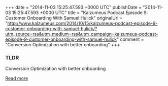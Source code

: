 +++
date = "2014-11-03 15:25:47.593 +0000 UTC"
publishDate = "2014-11-03 15:25:47.593 +0000 UTC"
title = "Kalzumeus Podcast Episode 9: Customer Onboarding With Samuel Hulick"
originalUrl = "http://www.kalzumeus.com/2014/10/15/kalzumeus-podcast-episode-9-customer-onboarding-with-samuel-hulick/?utm_source=rss&utm_medium=rss&utm_campaign=kalzumeus-podcast-episode-9-customer-onboarding-with-samuel-hulick"
comment = "Conversion Optimization with better onboarding"
+++

### TLDR

Conversion Optimization with better onboarding

[Read more](http://www.kalzumeus.com/2014/10/15/kalzumeus-podcast-episode-9-customer-onboarding-with-samuel-hulick/?utm_source=rss&utm_medium=rss&utm_campaign=kalzumeus-podcast-episode-9-customer-onboarding-with-samuel-hulick)
